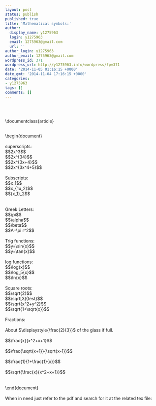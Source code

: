 ```yaml
---
layout: post
status: publish
published: true
title: 'Mathematical symbols:'
author:
  display_name: y1275963
  login: y1275963
  email: 1275963@gmail.com
  url: ''
author_login: y1275963
author_email: 1275963@gmail.com
wordpress_id: 371
wordpress_url: http://y1275963.info/wordpress/?p=371
date: '2014-11-05 01:16:15 +0000'
date_gmt: '2014-11-04 17:16:15 +0000'
categories:
- y1275963
tags: []
comments: []
---
```

<div><br/></div>
<div><br/></div>
<p>\documentclass{article}</p>
<div><br/></div>
<div>\begin{document}</div>
<div><br/></div>
<div>superscripts:</div>
<div>$$2x^3$$</div>
<div>$$2x^{34}$$</div>
<div>$$2x^{3x+4}$$</div>
<div>$$2x^{3x^4+5}$$</div>
<div><br/></div>
<div>Subscripts:</div>
<div>$$x_1$$</div>
<div>$$x_{1u_2}$$</div>
<div>$${x_1}_2$$</div>
<div><br/></div>
<div><br/></div>
<div>Greek Letters:</div>
<div>$$\pi$$</div>
<div>$$\alpha$$</div>
<div>$$\beta$$</div>
<div>$$A=\pi r^2$$</div>
<div><br/></div>
<div>Trig functions:</div>
<div>$$y=\sin{x}$$</div>
<div>$$y=\tan{x}$$</div>
<div><br/></div>
<div>log functions:</div>
<div>$$\log{x}$$</div>
<div>$$\log_5{x}$$</div>
<div>$$\ln{x}$$</div>
<div><br/></div>
<div>Square roots:</div>
<div>$$\sqrt{2}$$</div>
<div>$$\sqrt[3]{test}$$</div>
<div>$$\sqrt{x^2+y^2}$$</div>
<div>$$\sqrt{1+\sqrt{x}}$$</div>
<div><br/></div>
<div>Fractions:</div>
<div><br/></div>
<div>About $\displaystyle{\frac{2}{3}}$ of the glass if full.</div>
<div><br/></div>
<div>$$\frac{x}{x^2+x+1}$$</div>
<div><br/></div>
<div>$$\frac{\sqrt{x+1}}{\sqrt{x-1}}$$</div>
<div><br/></div>
<div>$$\frac{1}{1+\frac{1}{x}}$$</div>
<div><br/></div>
<div>$$\sqrt{\frac{x}{x^2+x+1}}$$</div>
<div><br/></div>
<div><br/></div>
<div>\end{document}</div>
<div><br/></div>
<div>When in need just refer to the pdf and search for it at the related tex file:</div>
<div><span></span><br/></div>
